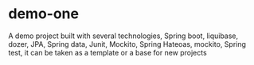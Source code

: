 # demo-one
A demo project built with several technologies, Spring boot, liquibase, dozer, JPA, Spring data, Junit, Mockito, Spring Hateoas, mockito, Spring test, it can be taken as a template or a base for new projects
